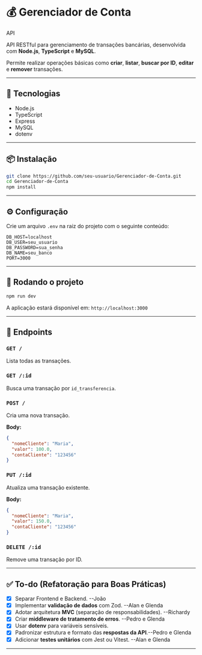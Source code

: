 # 💰 Gerenciador de Conta

API

API RESTful para gerenciamento de transações bancárias, desenvolvida com **Node.js**, **TypeScript** e **MySQL**.

Permite realizar operações básicas como **criar**, **listar**, **buscar por ID**, **editar** e **remover** transações.

---

## 🧰 Tecnologias

- Node.js
- TypeScript
- Express
- MySQL
- dotenv

---

## 📦 Instalação

```bash
git clone https://github.com/seu-usuario/Gerenciador-de-Conta.git
cd Gerenciador-de-Conta
npm install
```

---

## ⚙️ Configuração

Crie um arquivo `.env` na raiz do projeto com o seguinte conteúdo:

```
DB_HOST=localhost
DB_USER=seu_usuario
DB_PASSWORD=sua_senha
DB_NAME=seu_banco
PORT=3000
```

---

## 🚀 Rodando o projeto

```bash
npm run dev
```

A aplicação estará disponível em: `http://localhost:3000`

---

## 📌 Endpoints

### `GET /`

Lista todas as transações.

### `GET /:id`

Busca uma transação por `id_transferencia`.

### `POST /`

Cria uma nova transação.

**Body:**

```json
{
  "nomeCliente": "Maria",
  "valor": 100.0,
  "contaCliente": "123456"
}
```

### `PUT /:id`

Atualiza uma transação existente.

**Body:**

```json
{
  "nomeCliente": "Maria",
  "valor": 150.0,
  "contaCliente": "123456"
}
```

### `DELETE /:id`

Remove uma transação por ID.

---

## ✅ To-do (Refatoração para Boas Práticas)

- [x] Separar Frontend e Backend. --João
- [x] Implementar **validação de dados** com Zod. --Alan e Glenda
- [x] Adotar arquitetura **MVC** (separação de responsabilidades). --Richardy
- [x] Criar **middleware de tratamento de erros**. --Pedro e Glenda
- [x] Usar **dotenv** para variáveis sensíveis.
- [x] Padronizar estrutura e formato das **respostas da API**.--Pedro e Glenda
- [x] Adicionar **testes unitários** com Jest ou Vitest. --Alan e Glenda

---
